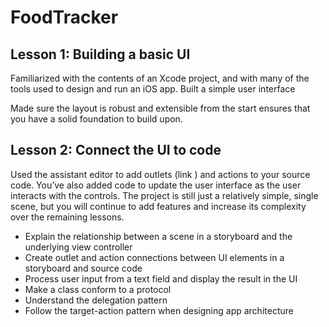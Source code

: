 # FoodTracker

## Lesson 1: Building a basic UI
Familiarized with the contents of an Xcode project, and with many of the tools used to design and run an iOS app. Built a simple user interface

Made sure the layout is robust and extensible from the start ensures that you have a solid foundation to build upon.

## Lesson 2: Connect the UI to code

Used the assistant editor to add outlets (link ) and actions to your source code. You’ve also added code to update the user interface as the user interacts with the controls. The project is still just a relatively simple, single scene, but you will continue to add features and increase its complexity over the remaining lessons.

+ Explain the relationship between a scene in a storyboard and the underlying view controller
+ Create outlet and action connections between UI elements in a storyboard and source code
+ Process user input from a text field and display the result in the UI
+ Make a class conform to a protocol
+ Understand the delegation pattern
+ Follow the target-action pattern when designing app architecture